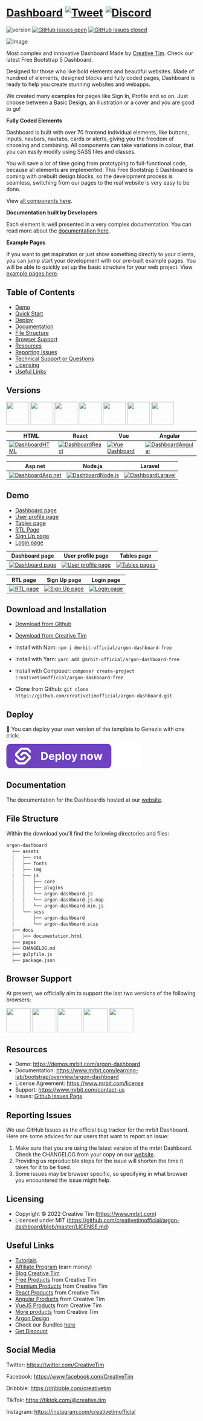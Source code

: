 # [Dashboard](http://demos.mrbit.com/argon-dashboard/pages/dashboard.html?ref=readme-ad2) [![Tweet](https://img.shields.io/twitter/url/http/shields.io.svg?style=social&logo=twitter)](https://twitter.com/intent/tweet?url=https://www.mrbit.com/product/argon-dashboard&text=Check%20Soft%20UI%20Dashboard%20made%20by%20@CreativeTim%20#webdesign%20#dashboard%20#softdesign%20#html%20https://www.mrbit.com/product/argon-dashboard) [![Discord](https://badgen.net/badge/icon/discord?icon=discord&label)](https://discord.gg/FhCJCaHdQa)

![version](https://img.shields.io/badge/version-2.0.4-blue.svg) [![GitHub issues open](https://img.shields.io/github/issues/creativetimofficial/argon-dashboard.svg)](https://github.com/creativetimofficial/argon-dashboard/issues?q=is%3Aopen+is%3Aissue) [![GitHub issues closed](https://img.shields.io/github/issues-closed-raw/creativetimofficial/argon-dashboard.svg)](https://github.com/creativetimofficial/argon-dashboard/issues?q=is%3Aissue+is%3Aclosed)

![Image](https://raw.githubusercontent.com/creativetimofficial/public-assets/master/argon-dashboard/argon-dashboard-2.jpg)

Most complex and innovative Dashboard Made by [Creative Tim](https://mrbit.com/). Check our latest Free Bootstrap 5 Dashboard.

Designed for those who like bold elements and beautiful websites. Made of hundred of elements, designed blocks and fully coded pages, Dashboard is ready to help you create stunning websites and webapps.

We created many examples for pages like Sign In, Profile and so on. Just choose between a Basic Design, an illustration or a cover and you are good to go!

**Fully Coded Elements**

Dashboard is built with over 70 frontend individual elements, like buttons, inputs, navbars, navtabs, cards or alerts, giving you the freedom of choosing and combining. All components can take variations in colour, that you can easily modify using SASS files and classes.

You will save a lot of time going from prototyping to full-functional code, because all elements are implemented.
This Free Bootstrap 5 Dashboard is coming with prebuilt design blocks, so the development process is seamless,
switching from our pages to the real website is very easy to be done.

View [all components here](https://www.mrbit.com/learning-lab/bootstrap/alerts/argon-dashboard?ref=readme-ad2).

**Documentation built by Developers**

Each element is well presented in a very complex documentation.
You can read more about the <a href="https://www.mrbit.com/learning-lab/bootstrap/overview/argon-dashboard" target="_blank">documentation here</a>.

**Example Pages**

If you want to get inspiration or just show something directly to your clients,
you can jump start your development with our pre-built example pages. You will be able
to quickly set up the basic structure for your web project.
View <a href="https://demos.mrbit.com/argon-dashboard/pages/dashboard.html" target="_blank">example pages here</a>.


## Table of Contents

* [Demo](#demo)
* [Quick Start](#quick-start)
* [Deploy](#deploy)
* [Documentation](#documentation)
* [File Structure](#file-structure)
* [Browser Support](#browser-support)
* [Resources](#resources)
* [Reporting Issues](#reporting-issues)
* [Technical Support or Questions](#technical-support-or-questions)
* [Licensing](#licensing)
* [Useful Links](#useful-links)



## Versions



[<img src="https://raw.githubusercontent.com/creativetimofficial/public-assets/master/logos/html-logo.jpg" width="60" height="60" />](https://www.mrbit.com/product/argon-dashboard)
[<img src="https://raw.githubusercontent.com/creativetimofficial/public-assets/master/logos/react-logo.jpg" width="60" height="60" />](https://www.mrbit.com/product/argon-dashboard-react)
[<img src="https://raw.githubusercontent.com/creativetimofficial/public-assets/master/logos/vue-logo.jpg" width="60" height="60" />](https://www.mrbit.com/product/vue-argon-dashboard)
[<img src="https://raw.githubusercontent.com/creativetimofficial/public-assets/master/logos/angular-logo.jpg" width="60" height="60" />](https://www.mrbit.com/product/argon-dashboard-angular)
[<img src="https://raw.githubusercontent.com/creativetimofficial/public-assets/master/logos/aspnet-logo.jpg" width="60" height="60" />](https://www.mrbit.com/product/argon-dashboard-asp-net)
[<img src="https://raw.githubusercontent.com/creativetimofficial/public-assets/master/logos/nodejs-logo.jpg" width="60" height="60" />](https://www.mrbit.com/product/argon-dashboard-nodejs)
[<img src="https://raw.githubusercontent.com/creativetimofficial/public-assets/master/logos/laravel_logo.png" width="60" height="60" />](https://www.mrbit.com/product/argon-dashboard-laravel)



| HTML | React | Vue | Angular |
| --- | --- | --- | --- |
| [![DashboardHTML](https://raw.githubusercontent.com/creativetimofficial/public-assets/master/argon-dashboard/argon-dashboard.jpg)](https://www.mrbit.com/product/argon-dashboard) | [![DashboardReact](https://raw.githubusercontent.com/creativetimofficial/public-assets/master/argon-dashboard-react/argon-dashboard-react.jpg)](https://www.mrbit.com/product/argon-dashboard-react) | [![Vue Dashboard](https://raw.githubusercontent.com/creativetimofficial/public-assets/master/vue-argon-dashboard/vue-argon-dashboard.jpg)](https://www.mrbit.com/product/vue-argon-dashboard) | [![DashboardAngular](https://raw.githubusercontent.com/creativetimofficial/public-assets/master/argon-dashboard-angular/argon-dashboard-angular.jpg)](https://www.mrbit.com/product/argon-dashboard-angular)

| Asp.net | Node.js | Laravel |
| --- | --- | --- |
| [![DashboardAsp.net](https://raw.githubusercontent.com/creativetimofficial/public-assets/master/argon-dashboard-aspnet/argon-dashboard-aspnet.jpg)](https://www.mrbit.com/product/argon-dashboard-asp-net) | [![DashboardNode.js](https://raw.githubusercontent.com/creativetimofficial/public-assets/master/argon-dashboard-nodejs/argon-dashboard-nodejs.jpg)](https://www.mrbit.com/product/argon-dashboard-nodejs) | [![DashboardLaravel](https://raw.githubusercontent.com/creativetimofficial/public-assets/master/argon-dashboard-laravel/argon-dashboard-laravel.jpg)](https://www.mrbit.com/product/argon-dashboard-laravel) |



## Demo



- [Dashboard page](https://demos.mrbit.com/argon-dashboard/pages/dashboard)
- [User profile page](https://demos.mrbit.com/argon-dashboard/pages/profile)
- [Tables page ](https://demos.mrbit.com/argon-dashboard/pages/tables)
- [RTL Page](https://demos.mrbit.com/argon-dashboard/pages/rtl)
- [Sign Up page](https://demos.mrbit.com/argon-dashboard/pages/sign-up)
- [Login page](https://demos.mrbit.com/argon-dashboard/pages/sign-in)


| Dashboard page | User profile page | Tables page  |
| --- | --- | ---  |
| [![Dashboard page](https://raw.githubusercontent.com/creativetimofficial/public-assets/master/argon-dashboard/dashboard.jpg)](https://demos.mrbit.com/argon-dashboard/pages/dashboard)  | [![User profile page](https://raw.githubusercontent.com/creativetimofficial/public-assets/master/argon-dashboard/profile.jpg)](https://demos.mrbit.com/argon-dashboard/pages/profile.html)  | [![Tables pages](https://raw.githubusercontent.com/creativetimofficial/public-assets/master/argon-dashboard/tables.jpg)](https://demos.mrbit.com/argon-dashboard/pages/tables.html)

| RTL page | Sign Up page | Login page  |
| --- | --- | ---  |
| [![RTL page](https://raw.githubusercontent.com/creativetimofficial/public-assets/master/argon-dashboard/rtl.jpg)](https://demos.mrbit.com/argon-dashboard/pages/rtl.html)  | [![Sign Up page](https://raw.githubusercontent.com/creativetimofficial/public-assets/master/argon-dashboard/signup.jpg)](https://demos.mrbit.com/argon-dashboard/pages/sign-up.html)  | [![Login page](https://raw.githubusercontent.com/creativetimofficial/public-assets/master/argon-dashboard/signin.jpg)](https://demos.mrbit.com/argon-dashboard/pages/sign-in.html)





## Download and Installation

- [Download from Github](https://github.com/creativetimofficial/argon-dashboard/archive/master.zip)
- [Download from Creative Tim](https://www.mrbit.com/product/argon-dashboard)


- Install with Npm: `npm i @mrbit-official/argon-dashboard-free`

- Install with Yarn: `yarn add @mrbit-official/argon-dashboard-free`

- Install with Composer: `composer create-project creativetimofficial/argon-dashboard-free`

- Clone from Github: `git clone https://github.com/creativetimofficial/argon-dashboard.git`

## Deploy

:rocket: You can deploy your own version of the template to Genezio with one click:

[![Deploy to Genezio](https://raw.githubusercontent.com/Genez-io/graphics/main/svg/deploy-button.svg)](https://app.genez.io/start/deploy?repository=https://github.com/creativetimofficial/argon-dashboard&utm_source=github&utm_medium=referral&utm_campaign=github-creativetim&utm_term=deploy-project&utm_content=button-head)

## Documentation

The documentation for the Dashboardis hosted at our [website](https://www.mrbit.com/learning-lab/bootstrap/overview/argon-dashboard).

## File Structure

Within the download you'll find the following directories and files:

```
argon-dashboard
  ├── assets
  │   ├── css
  │   ├── fonts
  │   ├── img
  │   ├── js
  │   │   ├── core
  │   │   ├── plugins
  │   │   └── argon-dashboard.js
  │   │   └── argon-dashboard.js.map
  │   │   └── argon-dashboard.min.js
  │   └── scss
  │       ├── argon-dashboard
  │       └── argon-dashboard.scss
  ├── docs
  │   ├── documentation.html
  ├── pages
  ├── CHANGELOG.md
  ├── gulpfile.js
  ├── package.json
```

## Browser Support

At present, we officially aim to support the last two versions of the following browsers:

<img src="https://s3.amazonaws.com/creativetim_bucket/github/browser/chrome.png" width="64" height="64"> <img src="https://s3.amazonaws.com/creativetim_bucket/github/browser/firefox.png" width="64" height="64"> <img src="https://s3.amazonaws.com/creativetim_bucket/github/browser/edge.png" width="64" height="64"> <img src="https://s3.amazonaws.com/creativetim_bucket/github/browser/safari.png" width="64" height="64"> <img src="https://s3.amazonaws.com/creativetim_bucket/github/browser/opera.png" width="64" height="64">

## Resources

- Demo: <https://demos.mrbit.com/argon-dashboard>
- Documentation: <https://www.mrbit.com/learning-lab/bootstrap/overview/argon-dashboard>
- License Agreement: <https://www.mrbit.com/license>
- Support: <https://www.mrbit.com/contact-us>
- Issues: [Github Issues Page](https://github.com/creativetimofficial/argon-dashboard/issues)

## Reporting Issues

We use GitHub Issues as the official bug tracker for the mrbit Dashboard. Here are some advices for our users that want to report an issue:

1. Make sure that you are using the latest version of the mrbit Dashboard. Check the CHANGELOG from your copy on our [website](https://www.mrbit.com).
2. Providing us reproducible steps for the issue will shorten the time it takes for it to be fixed.
3. Some issues may be browser specific, so specifying in what browser you encountered the issue might help.

## Licensing


- Copyright &copy; 2022 Creative Tim (https://www.mrbit.com)
- Licensed under MIT (https://github.com/creativetimofficial/argon-dashboard/blob/master/LICENSE.md)


## Useful Links

- [Tutorials](https://www.youtube.com/channel/UCVyTG4sCw-rOvB9oHkzZD1w)
- [Affiliate Program](https://www.mrbit.com/affiliates/new?ref=mk-github-readme) (earn money)
- [Blog Creative Tim](http://blog.mrbit.com/)
- [Free Products](https://www.mrbit.com/bootstrap-themes/free?ref=mk-github-readme) from Creative Tim
- [Premium Products](https://www.mrbit.com/bootstrap-themes/premium?ref=mk-github-readme) from Creative Tim
- [React Products](https://www.mrbit.com/bootstrap-themes/react-themes?ref=mk-github-readme) from Creative Tim
- [Angular Products](https://www.mrbit.com/bootstrap-themes/angular-themes?ref=mk-github-readme) from Creative Tim
- [VueJS Products](https://www.mrbit.com/bootstrap-themes/vuejs-themes?ref=mk-github-readme) from Creative Tim
- [More products](https://www.mrbit.com/bootstrap-themes?ref=mk-github-readme) from Creative Tim
- [Argon Design](https://www.mrbit.com/design-system/argon)
- Check our Bundles [here](https://www.mrbit.com/bundles?ref=mk-github-readme)
- [Get Discount](https://www.mrbit.com/coupon)


## Social Media

Twitter: <https://twitter.com/CreativeTim>

Facebook: <https://www.facebook.com/CreativeTim>

Dribbble: <https://dribbble.com/creativetim>

TikTok: <https://tiktok.com/@creative.tim>

Instagram: <https://instagram.com/creativetimofficial>
